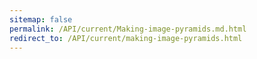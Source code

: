 ```yaml
---
sitemap: false
permalink: /API/current/Making-image-pyramids.md.html
redirect_to: /API/current/making-image-pyramids.html
---
```

